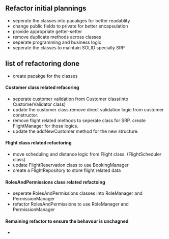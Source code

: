 ## Refactor initial plannings
- seperate the classes into pacakges for better readablity
- change public fields to private for better encapsulation
- provide appropriate getter-setter
- remove duplicate methods across classes
- seperate programming and business logic
- seperate the classes to maintain SOLID specially SRP

## list of refactoring done
- create pacakge for the classes 

#### Customer class related refacoring
- seperate customer validation from Customer class(into CustomerValidator class)
- update the customer class.remove direct validation logic from customer constructor.
- remove flight related methods to seperate class for SRP. create FlightManager for those logics. 
- update the addNewCustomer method for the new structure. 

#### Flight class related refactoring
- move scheduling and distance logic from Flight class. (FlightScheduler class)
- update FlightReservation class to use BookingManager 
- create a FlightRepository to store flight related data

#### RolesAndPermissions class related refactoing
- seperate RolesAndPermissions classes into RoleManager and PermissionManager
- refactor RolesAndPermissions to use RoleManager and PermissionManager

#### Remaining refactor to ensure the behavour is unchagned
- 